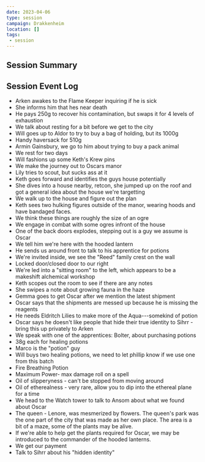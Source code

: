 ```yaml
---
date: 2023-04-06
type: session
campaign: Drakkenheim
location: []
tags:
 - session
---
```


## Session Summary

## Session Event Log

- Arken awakes to the Flame Keeper inquiring if he is sick
- She informs him that hes near death
- He pays 250g to recover his contamination, but swaps it for 4 levels of exhaustion
- We talk about resting for a bit before we get to the city
- Will goes up to Aldor to try to buy a bag of holding, but its 1000g
- Handy haversack for 510g
- Armin Gainsbury, we go to him about trying to buy a pack animal
- We rest for two days
- Will fashions up some Keth's Krew pins
- We make the journey out to Oscars manor
- Lily tries to scout, but sucks ass at it
- Keth goes forward and identifies the guys house potentially
- She dives into a house nearby, retcon, she jumped up on the roof and got a general idea about the house we're targetting
- We walk up to the house and figure out the plan
- Keth sees two hulking figures outside of the manor, wearing hoods and have bandaged faces.
- We think these things are roughly the size of an ogre
- We engage in combat with some ogres infront of the house
- One of the back doors explodes, stepping out is a guy we assume is Oscar
- We tell him we're here with the hooded lantern
- He sends us around front to talk to his apprentice for potions
- We're invited inside, we see the "Reed" family crest on the wall
- Locked door/closed door to our right
- We're led into a "sitting room" to the left, which appears to be a makeshift alchemical workshop
- Keth scopes out the room to see if there are any notes
- She swipes a note about growing fauna in the haze
- Gemma goes to get Oscar after we mention the latest shipment
- Oscar says that the shipments are messed up because he is missing the reagents
- He needs Eldritch Lilies to make more of the Aqua---somekind of potion
- Oscar says he doesn't like people that hide their true identity to Sihrr - bring this up privately to Arken
- We speak with one of the apprentices: Bolter, about purchasing potions
- 38g each for healing potions
- Marco is the "potion" guy
- Will buys two healing potions, we need to let phillip know if we use one from this batch
- Fire Breathing Potion
- Maximum Power- max damage roll on a spell
- Oil of slipperyness - can't be stopped from moving around
- Oil of etherealness - very rare, allow you to dip into the ethereal plane for a time
- We head to the Watch tower to talk to Ansom about what we found about Oscar
- The queen - Lenore, was mesmerized by flowers. The queen's park was the one part of the city that was made as her own place. The area is a bit of a maze, some of the plants may be alive. 
- If we're able to help get the plants required for Oscar, we may be introduced to the commander of the hooded lanterns.
- We get our payment
- Talk to Sihrr about his "hidden identity"